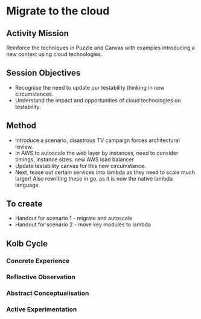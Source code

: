 # Migrate to the cloud

## Activity Mission

Reinforce the techniques in Puzzle and Canvas with examples introducing a new context using cloud technologies.

## Session Objectives

* Recognise the need to update our testability thinking in new circumstances.
* Understand the impact and opportunities of cloud technologies on testability.

## Method

* Introduce a scenario, disastrous TV campaign forces architectural review.
* In AWS to autoscale the web layer by instances, need to consider timings, instance sizes. new AWS load balancer
* Update testability canvas for this new circumstance.
* Next, tease out certain services into lambda as they need to scale much larger! Also rewriting these in go, as it is now the native lambda language.

## To create

* Handout for scenario 1 - migrate and autoscale
* Handout for scenario 2 - move key modules to lambda

## Kolb Cycle

### Concrete Experience

### Reflective Observation

### Abstract Conceptualisation

### Active Experimentation